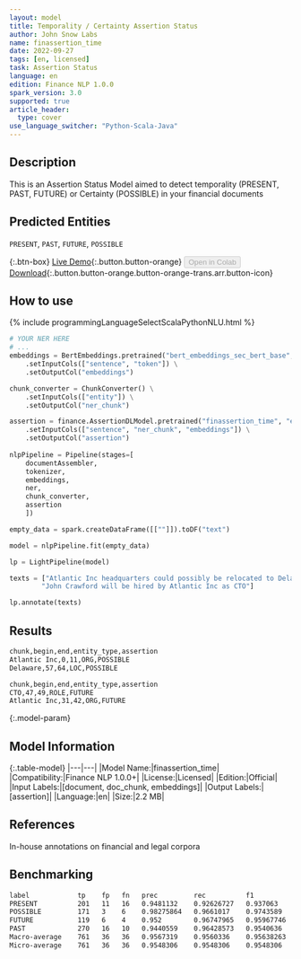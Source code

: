 ```yaml
---
layout: model
title: Temporality / Certainty Assertion Status
author: John Snow Labs
name: finassertion_time
date: 2022-09-27
tags: [en, licensed]
task: Assertion Status
language: en
edition: Finance NLP 1.0.0
spark_version: 3.0
supported: true
article_header:
  type: cover
use_language_switcher: "Python-Scala-Java"
---
```


## Description

This is an Assertion Status Model aimed to detect temporality (PRESENT, PAST, FUTURE) or Certainty (POSSIBLE) in your financial documents

## Predicted Entities

`PRESENT`, `PAST`, `FUTURE`, `POSSIBLE`

{:.btn-box}
[Live Demo](https://demo.johnsnowlabs.com/finance/FINASSERTION_TEMPORALITY){:.button.button-orange}
<button class="button button-orange" disabled>Open in Colab</button>
[Download](https://s3.amazonaws.com/auxdata.johnsnowlabs.com/finance/models/finassertion_time_en_1.0.0_3.0_1664274273525.zip){:.button.button-orange.button-orange-trans.arr.button-icon}

## How to use



<div class="tabs-box" markdown="1">
{% include programmingLanguageSelectScalaPythonNLU.html %}

```python
# YOUR NER HERE
# ...
embeddings = BertEmbeddings.pretrained("bert_embeddings_sec_bert_base","en") \
    .setInputCols(["sentence", "token"]) \
    .setOutputCol("embeddings")

chunk_converter = ChunkConverter() \
    .setInputCols(["entity"]) \
    .setOutputCol("ner_chunk")

assertion = finance.AssertionDLModel.pretrained("finassertion_time", "en", "finance/models")\
    .setInputCols(["sentence", "ner_chunk", "embeddings"]) \
    .setOutputCol("assertion")
    
nlpPipeline = Pipeline(stages=[
    documentAssembler, 
    tokenizer,
    embeddings,
    ner,
    chunk_converter,
    assertion
    ])

empty_data = spark.createDataFrame([[""]]).toDF("text")

model = nlpPipeline.fit(empty_data)

lp = LightPipeline(model)

texts = ["Atlantic Inc headquarters could possibly be relocated to Delaware by the end of next year",
        "John Crawford will be hired by Atlantic Inc as CTO"]

lp.annotate(texts)
```

</div>

## Results

```bash
chunk,begin,end,entity_type,assertion
Atlantic Inc,0,11,ORG,POSSIBLE
Delaware,57,64,LOC,POSSIBLE

chunk,begin,end,entity_type,assertion
CTO,47,49,ROLE,FUTURE
Atlantic Inc,31,42,ORG,FUTURE
```

{:.model-param}
## Model Information

{:.table-model}
|---|---|
|Model Name:|finassertion_time|
|Compatibility:|Finance NLP 1.0.0+|
|License:|Licensed|
|Edition:|Official|
|Input Labels:|[document, doc_chunk, embeddings]|
|Output Labels:|[assertion]|
|Language:|en|
|Size:|2.2 MB|

## References

In-house annotations on financial and legal corpora

## Benchmarking

```bash
label            tp    fp   fn   prec         rec          f1
PRESENT          201   11   16   0.9481132    0.92626727   0.937063
POSSIBLE         171   3    6    0.98275864   0.9661017    0.9743589
FUTURE           119   6    4    0.952        0.96747965   0.95967746
PAST             270   16   10   0.9440559    0.96428573   0.9540636
Macro-average    761   36   36   0.9567319    0.9560336    0.95638263
Micro-average    761   36   36   0.9548306    0.9548306    0.9548306
```

